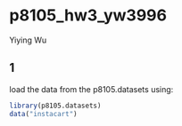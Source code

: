 p8105_hw3_yw3996
================
Yiying Wu

## 1

load the data from the p8105.datasets using:

``` r
library(p8105.datasets)
data("instacart")
```
